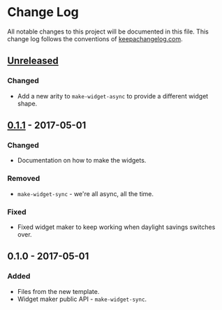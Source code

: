 # Change Log
All notable changes to this project will be documented in this file. This change log follows the conventions of [keepachangelog.com](http://keepachangelog.com/).

## [Unreleased]
### Changed
- Add a new arity to `make-widget-async` to provide a different widget shape.

## [0.1.1] - 2017-05-01
### Changed
- Documentation on how to make the widgets.

### Removed
- `make-widget-sync` - we're all async, all the time.

### Fixed
- Fixed widget maker to keep working when daylight savings switches over.

## 0.1.0 - 2017-05-01
### Added
- Files from the new template.
- Widget maker public API - `make-widget-sync`.

[Unreleased]: https://github.com/your-name/roland/compare/0.1.1...HEAD
[0.1.1]: https://github.com/your-name/roland/compare/0.1.0...0.1.1
